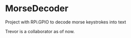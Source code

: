 MorseDecoder
============

Project with RPi.GPIO to decode morse keystrokes into text

Trevor is a collaborator as of now.
